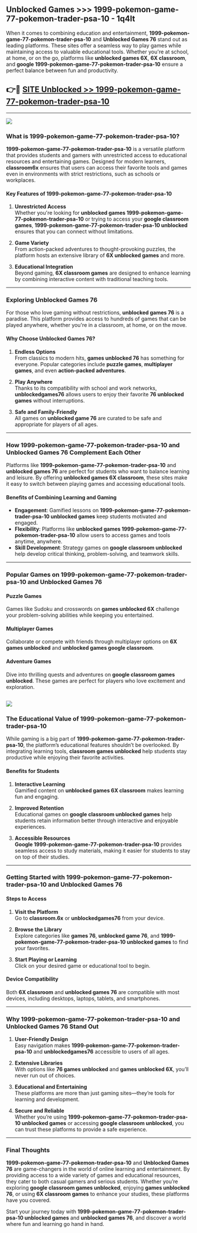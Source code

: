 ## Unblocked Games >>> 1999-pokemon-game-77-pokemon-trader-psa-10 - 1q4lt 

When it comes to combining education and entertainment, **1999-pokemon-game-77-pokemon-trader-psa-10** and **Unblocked Games 76** stand out as leading platforms. These sites offer a seamless way to play games while maintaining access to valuable educational tools. Whether you're at school, at home, or on the go, platforms like **unblocked games 6X**, **6X classroom**, and **google 1999-pokemon-game-77-pokemon-trader-psa-10** ensure a perfect balance between fun and productivity.
## 👉🔴 [SITE Unblocked >> 1999-pokemon-game-77-pokemon-trader-psa-10](http://premium.freeplayer.one?title=1999-pokemon-game-77-pokemon-trader-psa-10&ref=22JU)
---
<a href="http://premium.freeplayer.one?title=1999-pokemon-game-77-pokemon-trader-psa-10&ref=22JU/"><img src="https://github.com/user-attachments/assets/438f12ca-57a4-47a3-8ead-c64da593a1e5"/></a>
### What is 1999-pokemon-game-77-pokemon-trader-psa-10?  

**1999-pokemon-game-77-pokemon-trader-psa-10** is a versatile platform that provides students and gamers with unrestricted access to educational resources and entertaining games. Designed for modern learners, **classroom6x** ensures that users can access their favorite tools and games even in environments with strict restrictions, such as schools or workplaces.  

#### Key Features of 1999-pokemon-game-77-pokemon-trader-psa-10  

1. **Unrestricted Access**  
   Whether you're looking for **unblocked games 1999-pokemon-game-77-pokemon-trader-psa-10** or trying to access your **google classroom games**, **1999-pokemon-game-77-pokemon-trader-psa-10 unblocked** ensures that you can connect without limitations.  

2. **Game Variety**  
   From action-packed adventures to thought-provoking puzzles, the platform hosts an extensive library of **6X unblocked games** and more.  

3. **Educational Integration**  
   Beyond gaming, **6X classroom games** are designed to enhance learning by combining interactive content with traditional teaching tools.  



---

### Exploring Unblocked Games 76  

For those who love gaming without restrictions, **unblocked games 76** is a paradise. This platform provides access to hundreds of games that can be played anywhere, whether you're in a classroom, at home, or on the move.  

#### Why Choose Unblocked Games 76?  

1. **Endless Options**  
   From classics to modern hits, **games unblocked 76** has something for everyone. Popular categories include **puzzle games**, **multiplayer games**, and even **action-packed adventures**.  

2. **Play Anywhere**  
   Thanks to its compatibility with school and work networks, **unblockedgames76** allows users to enjoy their favorite **76 unblocked games** without interruptions.  

3. **Safe and Family-Friendly**  
   All games on **unblocked game 76** are curated to be safe and appropriate for players of all ages.  

---

### How 1999-pokemon-game-77-pokemon-trader-psa-10 and Unblocked Games 76 Complement Each Other  

Platforms like **1999-pokemon-game-77-pokemon-trader-psa-10** and **unblocked games 76** are perfect for students who want to balance learning and leisure. By offering **unblocked games 6X classroom**, these sites make it easy to switch between playing games and accessing educational tools.  

#### Benefits of Combining Learning and Gaming  

- **Engagement**: Gamified lessons on **1999-pokemon-game-77-pokemon-trader-psa-10 unblocked games** keep students motivated and engaged.  
- **Flexibility**: Platforms like **unblocked games 1999-pokemon-game-77-pokemon-trader-psa-10** allow users to access games and tools anytime, anywhere.  
- **Skill Development**: Strategy games on **google classroom unblocked** help develop critical thinking, problem-solving, and teamwork skills.  

---

### Popular Games on 1999-pokemon-game-77-pokemon-trader-psa-10 and Unblocked Games 76  

#### Puzzle Games  

Games like Sudoku and crosswords on **games unblocked 6X** challenge your problem-solving abilities while keeping you entertained.  

#### Multiplayer Games  

Collaborate or compete with friends through multiplayer options on **6X games unblocked** and **unblocked games google classroom**.  

#### Adventure Games  

Dive into thrilling quests and adventures on **google classroom games unblocked**. These games are perfect for players who love excitement and exploration.  

<a href="http://download.freeplayer.one?title=1999-pokemon-game-77-pokemon-trader-psa-10&ref=23D/"><img src="https://github.com/user-attachments/assets/fe0c3e91-c8e1-489c-acf0-e2f614c12fb8"/></a>
---

### The Educational Value of 1999-pokemon-game-77-pokemon-trader-psa-10  

While gaming is a big part of **1999-pokemon-game-77-pokemon-trader-psa-10**, the platform’s educational features shouldn’t be overlooked. By integrating learning tools, **classroom games unblocked** help students stay productive while enjoying their favorite activities.  

#### Benefits for Students  

1. **Interactive Learning**  
   Gamified content on **unblocked games 6X classroom** makes learning fun and engaging.  

2. **Improved Retention**  
   Educational games on **google classroom unblocked games** help students retain information better through interactive and enjoyable experiences.  

3. **Accessible Resources**  
   **Google 1999-pokemon-game-77-pokemon-trader-psa-10** provides seamless access to study materials, making it easier for students to stay on top of their studies.  

---

### Getting Started with 1999-pokemon-game-77-pokemon-trader-psa-10 and Unblocked Games 76  

#### Steps to Access  

1. **Visit the Platform**  
   Go to **classroom.6x** or **unblockedgames76** from your device.  

2. **Browse the Library**  
   Explore categories like **games 76**, **unblocked game 76**, and **1999-pokemon-game-77-pokemon-trader-psa-10 unblocked games** to find your favorites.  

3. **Start Playing or Learning**  
   Click on your desired game or educational tool to begin.  

#### Device Compatibility  

Both **6X classroom** and **unblocked games 76** are compatible with most devices, including desktops, laptops, tablets, and smartphones.  

---

### Why 1999-pokemon-game-77-pokemon-trader-psa-10 and Unblocked Games 76 Stand Out  

1. **User-Friendly Design**  
   Easy navigation makes **1999-pokemon-game-77-pokemon-trader-psa-10** and **unblockedgames76** accessible to users of all ages.  

2. **Extensive Libraries**  
   With options like **76 games unblocked** and **games unblocked 6X**, you’ll never run out of choices.  

3. **Educational and Entertaining**  
   These platforms are more than just gaming sites—they’re tools for learning and development.  

4. **Secure and Reliable**  
   Whether you’re using **1999-pokemon-game-77-pokemon-trader-psa-10 unblocked games** or accessing **google classroom unblocked**, you can trust these platforms to provide a safe experience.  

---

### Final Thoughts  

**1999-pokemon-game-77-pokemon-trader-psa-10** and **Unblocked Games 76** are game-changers in the world of online learning and entertainment. By providing access to a wide variety of games and educational resources, they cater to both casual gamers and serious students. Whether you’re exploring **google classroom games unblocked**, enjoying **games unblocked 76**, or using **6X classroom games** to enhance your studies, these platforms have you covered.  

Start your journey today with **1999-pokemon-game-77-pokemon-trader-psa-10 unblocked games** and **unblocked games 76**, and discover a world where fun and learning go hand in hand.  